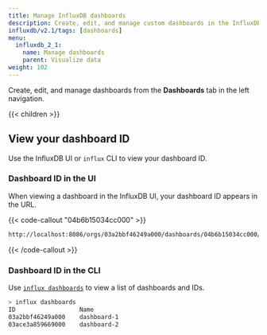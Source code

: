 ```yaml
---
title: Manage InfluxDB dashboards
description: Create, edit, and manage custom dashboards in the InfluxDB user interface (UI).
influxdb/v2.1/tags: [dashboards]
menu:
  influxdb_2_1:
    name: Manage dashboards
    parent: Visualize data
weight: 102
---
```


Create, edit, and manage dashboards from the **Dashboards** tab in the left navigation.

{{< children >}}


## View your dashboard ID

Use the InfluxDB UI or `influx` CLI to view your dashboard ID.

### Dashboard ID in the UI

When viewing a dashboard in the InfluxDB UI, your dashboard ID appears in the URL.

{{< code-callout "04b6b15034cc000" >}}
```sh
http://localhost:8086/orgs/03a2bbf46249a000/dashboards/04b6b15034cc000/...
```
{{< /code-callout >}}

### Dashboard ID in the CLI
Use [`influx dashboards`](/influxdb/v2.1/reference/cli/influx/dashboards/) to view a list of dashboards and IDs.

```sh
> influx dashboards
ID                  Name
03a2bbf46249a000    dashboard-1
03ace3a859669000    dashboard-2
```
